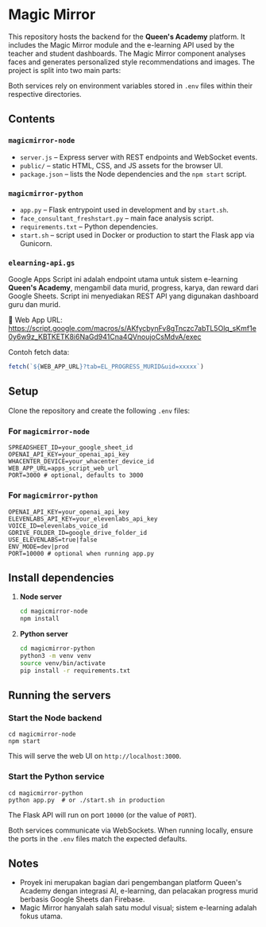 # Magic Mirror

This repository hosts the backend for the **Queen's Academy** platform. It includes the Magic Mirror module and the e-learning API used by the teacher and student dashboards. The Magic Mirror component analyses faces and generates personalized style recommendations and images. The project is split into two main parts:

Both services rely on environment variables stored in `.env` files within their respective directories.

## Contents

### `magicmirror-node`

- `server.js` – Express server with REST endpoints and WebSocket events.
- `public/` – static HTML, CSS, and JS assets for the browser UI.
- `package.json` – lists the Node dependencies and the `npm start` script.

### `magicmirror-python`

- `app.py` – Flask entrypoint used in development and by `start.sh`.
- `face_consultant_freshstart.py` – main face analysis script.
- `requirements.txt` – Python dependencies.
- `start.sh` – script used in Docker or production to start the Flask app via Gunicorn.


### `elearning-api.gs`

Google Apps Script ini adalah endpoint utama untuk sistem e-learning **Queen's Academy**, mengambil data murid, progress, karya, dan reward dari Google Sheets. Script ini menyediakan REST API yang digunakan dashboard guru dan murid.

🔗 Web App URL:
https://script.google.com/macros/s/AKfycbynFv8gTnczc7abTL5Olq_sKmf1e0y6w9z_KBTKETK8i6NaGd941Cna4QVnoujoCsMdvA/exec

Contoh fetch data:
```js
fetch(`${WEB_APP_URL}?tab=EL_PROGRESS_MURID&uid=xxxxx`)
```

## Setup

Clone the repository and create the following `.env` files:

### For `magicmirror-node`
```
SPREADSHEET_ID=your_google_sheet_id
OPENAI_API_KEY=your_openai_api_key
WHACENTER_DEVICE=your_whacenter_device_id
WEB_APP_URL=apps_script_web_url
PORT=3000 # optional, defaults to 3000
```

### For `magicmirror-python`
```
OPENAI_API_KEY=your_openai_api_key
ELEVENLABS_API_KEY=your_elevenlabs_api_key
VOICE_ID=elevenlabs_voice_id
GDRIVE_FOLDER_ID=google_drive_folder_id
USE_ELEVENLABS=true|false
ENV_MODE=dev|prod
PORT=10000 # optional when running app.py
```

## Install dependencies

1. **Node server**
   ```bash
   cd magicmirror-node
   npm install
   ```
2. **Python server**
   ```bash
   cd magicmirror-python
   python3 -m venv venv
   source venv/bin/activate
   pip install -r requirements.txt
   ```

## Running the servers

### Start the Node backend
```
cd magicmirror-node
npm start
```
This will serve the web UI on `http://localhost:3000`.

### Start the Python service
```
cd magicmirror-python
python app.py  # or ./start.sh in production
```
The Flask API will run on port `10000` (or the value of `PORT`).

Both services communicate via WebSockets. When running locally, ensure the ports in the `.env` files match the expected defaults.


## Notes

- Proyek ini merupakan bagian dari pengembangan platform Queen's Academy dengan integrasi AI, e-learning, dan pelacakan progress murid berbasis Google Sheets dan Firebase.
- Magic Mirror hanyalah salah satu modul visual; sistem e-learning adalah fokus utama.
